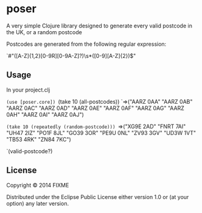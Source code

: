 # poser

A very simple Clojure library designed to generate every valid postcode in the UK, or a random postcode

Postcodes are generated from the following regular expression:

`#"([A-Z]{1,2}[0-9R][0-9A-Z]?)\s*([0-9][A-Z]{2})$"

## Usage

In your project.clj



`(use [poser.core])
`(take 10 (all-postcodes))
`=>("AARZ 0AA" "AARZ 0AB" "AARZ 0AC" "AARZ 0AD" "AARZ 0AE" "AARZ 0AF" "AARZ 0AG" "AARZ 0AH" "AARZ 0AI" "AARZ 0AJ")

`(take 10 (repeatedly (random-postcode)))
`=>("XG9E 2AD" "FNRT 7AI" "UH47 2IZ" "PO1F 8JL" "GO39 3OR" "PE9U 0NL" "ZV93 3GV" "UD3W 1VT" "TB53 4RK" "ZN84 7KC")

`(valid-postcode?)

## License

Copyright © 2014 FIXME

Distributed under the Eclipse Public License either version 1.0 or (at
your option) any later version.
